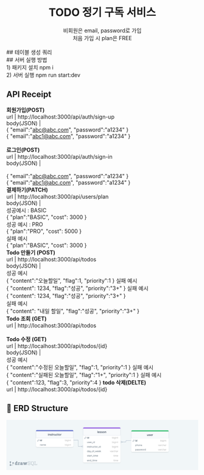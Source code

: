 <div align=center>
  <h1>TODO 정기 구독 서비스</h1>
  비회원은 email, password로 가입<br>
  처음 가입 시 plan은 FREE<br>
  

</div>
<br>
## 테이블 생성 쿼리


<br>
## 서버 실행 방법<br>
1) 패키지 설치 npm i <br>
2) 서버 실행 npm run start:dev<br>

## API Receipt
**회원가입(POST)**<br>
url | http://localhost:3000/api/auth/sign-up<br>
body(JSON) |<br>
{
    "email":"abc@abc.com",
    "password":"a1234"
}
<br>
{
    "email":"abc1@abc.com",
    "password":"a1234"
}
<br>
<br>
**로그인(POST)**<br>
url | http://localhost:3000/api/auth/sign-in<br>
body(JSON) |<br>
<br>
{
    "email":"abc@abc.com",
    "password":"a1234"
}
<br>
{
    "email":"abc1@abc.com",
    "password":"a1234"
}
<br>
**결제하기(PATCH)**<br>
url | http://localhost:3000/api/users/plan<br>
body(JSON) |<br>
성공예시 : BASIC <br>
{
    "plan":"BASIC",
    "cost": 3000
}
<br>
성공 예시 : PRO <br>
{
    "plan":"PRO",
    "cost": 5000
}
<br>
실패 예시 <br>
{
    "plan":"BASIC",
    "cost": 3000
}
<br>
**Todo 만들기 (POST)**<br>
url | http://localhost:3000/api/todos<br>
body(JSON) |<br>
성공 예시<br>
{
    "content":"오늘할일",
    "flag":1,
    "priority":1
}
실패 예시<br>
{
    "content": 1234,
    "flag":"성공",
    "priority":"3+"
}
실패 예시<br>
{
    "content": 1234,
    "flag":"성공",
    "priority":"3+"
}
<br>
실패 예시<br>
{
    "content": "내일 할일",
    "flag":"성공",
    "priority":"3+"
}
<br>
**Todo 조회 (GET)**<br>
url | http://localhost:3000/api/todos<br>
<br>
**Todo 수정 (GET)**<br>
url | http://localhost:3000/api/todos/{id}<br>
body(JSON) |<br>
성공 예시<br>
{
    "content":"수정된 오늘할일",
    "flag":1,
    "priority":1
}
실패 예시<br>
{
    "content":"실패된 오늘할일",
    "flag":"1+",
    "priority":1
}
실패 예시<br>
{
    "content":123,
    "flag":3,
    "priority":4
}
**todo 삭제(DELTE)**<br>
url | http://localhost:3000/api/todos/{id}<br>
## 💾 ERD Structure
![ERD structure](/img/erd.png)
<br>

